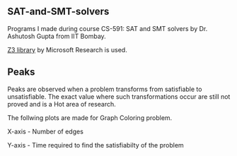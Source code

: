 ## SAT-and-SMT-solvers
Programs I made during course CS-591: SAT and SMT solvers by Dr. Ashutosh Gupta from IIT Bombay.

[Z3 library](https://github.com/Z3Prover/z3) by Microsoft Research is used. 


## Peaks
Peaks are observed when a problem transforms from satisfiable to unsatisfiable. The exact value where such transformations occur are still not proved and is a Hot area of research.

The follwing plots are made for Graph Coloring problem. 

X-axis - Number of edges

Y-axis - Time required to find the satisfiabilty of the problem
